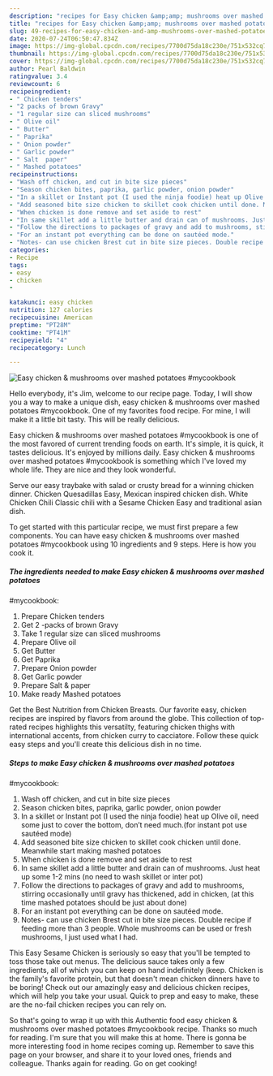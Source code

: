 ```yaml
---
description: "recipes for Easy chicken &amp;amp; mushrooms over mashed potatoes  #mycookbook | how to cook Easy chicken &amp;amp; mushrooms over mashed potatoes  #mycookbook"
title: "recipes for Easy chicken &amp;amp; mushrooms over mashed potatoes  #mycookbook | how to cook Easy chicken &amp;amp; mushrooms over mashed potatoes  #mycookbook"
slug: 49-recipes-for-easy-chicken-and-amp-mushrooms-over-mashed-potatoes-mycookbook-how-to-cook-easy-chicken-and-amp-mushrooms-over-mashed-potatoes-mycookbook
date: 2020-07-24T06:50:47.834Z
image: https://img-global.cpcdn.com/recipes/7700d75da18c230e/751x532cq70/easy-chicken-mushrooms-over-mashed-potatoes-mycookbook-recipe-main-photo.jpg
thumbnail: https://img-global.cpcdn.com/recipes/7700d75da18c230e/751x532cq70/easy-chicken-mushrooms-over-mashed-potatoes-mycookbook-recipe-main-photo.jpg
cover: https://img-global.cpcdn.com/recipes/7700d75da18c230e/751x532cq70/easy-chicken-mushrooms-over-mashed-potatoes-mycookbook-recipe-main-photo.jpg
author: Pearl Baldwin
ratingvalue: 3.4
reviewcount: 6
recipeingredient:
- " Chicken tenders"
- "2 packs of brown Gravy"
- "1 regular size can sliced mushrooms"
- " Olive oil"
- " Butter"
- " Paprika"
- " Onion powder"
- " Garlic powder"
- " Salt  paper"
- " Mashed potatoes"
recipeinstructions:
- "Wash off chicken, and cut in bite size pieces"
- "Season chicken bites, paprika, garlic powder, onion powder"
- "In a skillet or Instant pot (I used the ninja foodie) heat up Olive oil, need some just to cover the bottom, don’t need much.(for instant pot use sautéed mode)"
- "Add seasoned bite size chicken to skillet cook chicken until done. Meanwhile start making mashed potatoes"
- "When chicken is done remove and set aside to rest"
- "In same skillet add a little butter and drain can of mushrooms. Just heat up some 1-2 mins (no need to wash skillet or inter pot)"
- "Follow the directions to packages of gravy and add to mushrooms, stirring occasionally until gravy has thickened, add in chicken, (at this time mashed potatoes should be just about done)"
- "For an instant pot everything can be done on sautéed mode."
- "Notes- can use chicken Brest cut in bite size pieces. Double recipe if feeding more than 3 people. Whole mushrooms can be used or fresh mushrooms, I just used what I had."
categories:
- Recipe
tags:
- easy
- chicken
- 

katakunci: easy chicken  
nutrition: 127 calories
recipecuisine: American
preptime: "PT28M"
cooktime: "PT41M"
recipeyield: "4"
recipecategory: Lunch

---
```



![Easy chicken &amp; mushrooms over mashed potatoes 
#mycookbook](https://img-global.cpcdn.com/recipes/7700d75da18c230e/751x532cq70/easy-chicken-mushrooms-over-mashed-potatoes-mycookbook-recipe-main-photo.jpg)

Hello everybody, it's Jim, welcome to our recipe page. Today, I will show you a way to make a unique dish, easy chicken &amp; mushrooms over mashed potatoes 
#mycookbook. One of my favorites food recipe. For mine, I will make it a little bit tasty. This will be really delicious.

Easy chicken &amp; mushrooms over mashed potatoes 
#mycookbook is one of the most favored of current trending foods on earth. It's simple, it is quick, it tastes delicious. It's enjoyed by millions daily. Easy chicken &amp; mushrooms over mashed potatoes 
#mycookbook is something which I've loved my whole life. They are nice and they look wonderful.

Serve our easy traybake with salad or crusty bread for a winning chicken dinner. Chicken Quesadillas Easy, Mexican inspired chicken dish. White Chicken Chili Classic chili with a Sesame Chicken Easy and traditional asian dish.


To get started with this particular recipe, we must first prepare a few components. You can have easy chicken &amp; mushrooms over mashed potatoes 
#mycookbook using 10 ingredients and 9 steps. Here is how you cook it.

<!--inarticleads1-->

##### The ingredients needed to make Easy chicken &amp; mushrooms over mashed potatoes 
#mycookbook:

1. Prepare  Chicken tenders
1. Get 2 -packs of brown Gravy
1. Take 1 regular size can sliced mushrooms
1. Prepare  Olive oil
1. Get  Butter
1. Get  Paprika
1. Prepare  Onion powder
1. Get  Garlic powder
1. Prepare  Salt &amp; paper
1. Make ready  Mashed potatoes


Get the Best Nutrition from Chicken Breasts. Our favorite easy, chicken recipes are inspired by flavors from around the globe. This collection of top-rated recipes highlights this versatilty, featuring chicken thighs with international accents, from chicken curry to cacciatore. Follow these quick easy steps and you&#39;ll create this delicious dish in no time. 

<!--inarticleads2-->

##### Steps to make Easy chicken &amp; mushrooms over mashed potatoes 
#mycookbook:

1. Wash off chicken, and cut in bite size pieces
1. Season chicken bites, paprika, garlic powder, onion powder
1. In a skillet or Instant pot (I used the ninja foodie) heat up Olive oil, need some just to cover the bottom, don’t need much.(for instant pot use sautéed mode)
1. Add seasoned bite size chicken to skillet cook chicken until done. Meanwhile start making mashed potatoes
1. When chicken is done remove and set aside to rest
1. In same skillet add a little butter and drain can of mushrooms. Just heat up some 1-2 mins (no need to wash skillet or inter pot)
1. Follow the directions to packages of gravy and add to mushrooms, stirring occasionally until gravy has thickened, add in chicken, (at this time mashed potatoes should be just about done)
1. For an instant pot everything can be done on sautéed mode.
1. Notes- can use chicken Brest cut in bite size pieces. Double recipe if feeding more than 3 people. Whole mushrooms can be used or fresh mushrooms, I just used what I had.


This Easy Sesame Chicken is seriously so easy that you&#39;ll be tempted to toss those take out menus. The delicious sauce takes only a few ingredients, all of which you can keep on hand indefinitely (keep. Chicken is the family&#39;s favorite protein, but that doesn&#39;t mean chicken dinners have to be boring! Check out our amazingly easy and delicious chicken recipes, which will help you take your usual. Quick to prep and easy to make, these are the no-fail chicken recipes you can rely on. 

So that's going to wrap it up with this Authentic food easy chicken &amp; mushrooms over mashed potatoes 
#mycookbook recipe. Thanks so much for reading. I'm sure that you will make this at home. There is gonna be more interesting food in home recipes coming up. Remember to save this page on your browser, and share it to your loved ones, friends and colleague. Thanks again for reading. Go on get cooking!
